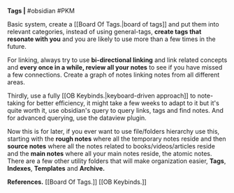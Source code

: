   **Tags |** #obsidian #PKM

Basic system, create a [[Board Of Tags.|board of tags]] and put them into relevant categories, instead of using general-tags, **create tags that resonate with you** and you are likely to use more than a few times in the future.

For linking, always try to use **bi-directional linking** and link related concepts and **every once in a while, review all your notes** to see if you have missed a few connections. Create a graph of notes linking notes from all different areas.

Thirdly, use a fully [[OB Keybinds.|keyboard-driven approach]] to note-taking for better efficiency, it might take a few weeks to adapt to it but it's quite worth it, use obsidian's query to query links, tags and find notes. And for advanced querying, use the dataview plugin.

Now this is for later, if you ever want to use file/folders hierarchy use this, starting with the **rough notes** where all the temporary notes reside and then **source notes** where all the notes related to books/videos/articles reside and the **main notes** where all your main notes reside, the atomic notes. There are a few other utility folders that will make organization easier, **Tags**, **Indexes**, **Templates** and **Archive.**

**References.**
[[Board Of Tags.]]
[[OB Keybinds.]]

